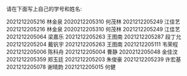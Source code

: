请在下面写上自己的学号和姓名:

2021212205216 林金泉 
2020212205310 何茂林 
2021212205249 江佳艺 
2021212205216 林金泉
2020212205310 何茂林
2021212205249 江佳艺
2021212205064 梁嘉乐
2021212205263 王图南
2021212205287 段丁允
2021212205204 戴钒宇
2021212205263 王图南
2021212205111 韦荣程
2021212205006 陈科舟
2021212205004 曹静
2020212205048 金佳汶
2021212205359 郑玉廷
2021212205203 朱俊豪
2021212205239 许宏基
2021212205078 谢晴韵
2021212205015 何健
